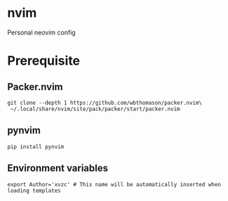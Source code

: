 # nvim
Personal neovim config 

# Prerequisite
## Packer.nvim
```
git clone --depth 1 https://github.com/wbthomason/packer.nvim\
 ~/.local/share/nvim/site/pack/packer/start/packer.nvim
```

## pynvim
```
pip install pynvim
```

## Environment variables
```
export Author='xvzc' # This name will be automatically inserted when loading templates
```
